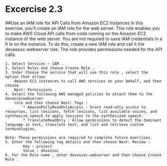# Excercise 2.3##Use an IAM role for API Calls from Amazon EC2 InstancesIn this exercise, you’ll create an IAM role for the web server. This role enables you to make AWSCloud API calls from code running on the Amazon EC2 instance of the web server. You are notrequired to save IAM credentials in a fi le on the instance. To do this, create a new IAM role andcall it the devassoc-webserver role. The role provides permissions needed for the API calls.	1. Select Services ➢ IAM .	2. Select Roles and choose Create Role .	3. Under Choose the service that will use this role , select the option that allows		Amazon EC2 instances to call AWS services on your behalf, and then choose		Next: Permissions .	4. Select the following AWS managed policies to attach them to the devassocwebserver		role and then choose Next: Tags :			* AmazonPollyReadOnlyAccess : Grant read-only access to resources, list lexicons, fetch lexicons, list available voices, and synthesize speech to apply lexicons to the synthesized speech.			* TranslateReadOnly : Allow permissions to detect the dominant language in text, translate text, and list and retrieve custom terminologies. 
	
	Note: These permissions are required to complete future exercises.	5. Enter the following tag details and then choose Next: Review :			Key : project			Value : devassoc	6. For the Role name , enter devassoc-webserver and then choose Create Role .